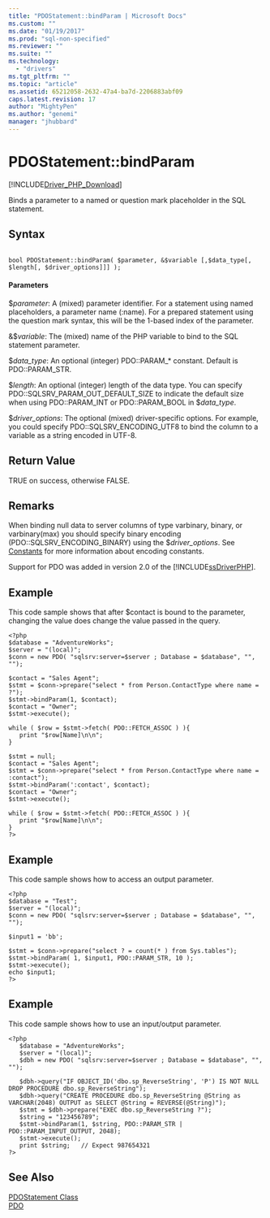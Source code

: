 ```yaml
---
title: "PDOStatement::bindParam | Microsoft Docs"
ms.custom: ""
ms.date: "01/19/2017"
ms.prod: "sql-non-specified"
ms.reviewer: ""
ms.suite: ""
ms.technology: 
  - "drivers"
ms.tgt_pltfrm: ""
ms.topic: "article"
ms.assetid: 65212058-2632-47a4-ba7d-2206883abf09
caps.latest.revision: 17
author: "MightyPen"
ms.author: "genemi"
manager: "jhubbard"
---
```

# PDOStatement::bindParam
[!INCLUDE[Driver_PHP_Download](../../includes/driver_php_download.md)]

Binds a parameter to a named or question mark placeholder in the SQL statement.  
  
## Syntax  
  
```  
  
bool PDOStatement::bindParam( $parameter, &$variable [,$data_type[, $length[, $driver_options]]] );  
```  
  
#### Parameters  
$*parameter*: A (mixed) parameter identifier. For a statement using named placeholders, a parameter name (:name). For a prepared statement using the question mark syntax, this will be the 1-based index of the parameter.  
  
&$*variable*: The (mixed) name of the PHP variable to bind to the SQL statement parameter.  
  
$*data_type*: An optional (integer) PDO::PARAM_* constant. Default is PDO::PARAM_STR.  
  
$*length*: An optional (integer) length of the data type. You can specify PDO::SQLSRV_PARAM_OUT_DEFAULT_SIZE to indicate the default size when using PDO::PARAM_INT or PDO::PARAM_BOOL in $*data_type*.  
  
$*driver_options*: The optional (mixed) driver-specific options. For example, you could specify PDO::SQLSRV_ENCODING_UTF8 to bind the column to a variable as a string encoded in UTF-8.  
  
## Return Value  
TRUE on success, otherwise FALSE.  
  
## Remarks  
When binding null data to server columns of type varbinary, binary, or varbinary(max) you should specify binary encoding (PDO::SQLSRV_ENCODING_BINARY) using the $*driver_options*. See [Constants](../../connect/php/constants-microsoft-drivers-for-php-for-sql-server.md) for more information about encoding constants.  
  
Support for PDO was added in version 2.0 of the [!INCLUDE[ssDriverPHP](../../includes/ssdriverphp_md.md)].  
  
## Example  
This code sample shows that after $contact is bound to the parameter, changing the value does change the value passed in the query.  
  
```  
<?php  
$database = "AdventureWorks";  
$server = "(local)";  
$conn = new PDO( "sqlsrv:server=$server ; Database = $database", "", "");  
  
$contact = "Sales Agent";  
$stmt = $conn->prepare("select * from Person.ContactType where name = ?");  
$stmt->bindParam(1, $contact);  
$contact = "Owner";  
$stmt->execute();  
  
while ( $row = $stmt->fetch( PDO::FETCH_ASSOC ) ){  
   print "$row[Name]\n\n";  
}  
  
$stmt = null;  
$contact = "Sales Agent";  
$stmt = $conn->prepare("select * from Person.ContactType where name = :contact");  
$stmt->bindParam(':contact', $contact);  
$contact = "Owner";  
$stmt->execute();  
  
while ( $row = $stmt->fetch( PDO::FETCH_ASSOC ) ){  
   print "$row[Name]\n\n";  
}  
?>  
```  
  
## Example  
This code sample shows how to access an output parameter.  
  
```  
<?php  
$database = "Test";  
$server = "(local)";  
$conn = new PDO( "sqlsrv:server=$server ; Database = $database", "", "");  
  
$input1 = 'bb';  
  
$stmt = $conn->prepare("select ? = count(* ) from Sys.tables");  
$stmt->bindParam( 1, $input1, PDO::PARAM_STR, 10 );  
$stmt->execute();  
echo $input1;  
?>  
```  
  
## Example  
This code sample shows how to use an input/output parameter.  
  
```  
<?php  
   $database = "AdventureWorks";  
   $server = "(local)";  
   $dbh = new PDO( "sqlsrv:server=$server ; Database = $database", "", "");  
  
   $dbh->query("IF OBJECT_ID('dbo.sp_ReverseString', 'P') IS NOT NULL DROP PROCEDURE dbo.sp_ReverseString");  
   $dbh->query("CREATE PROCEDURE dbo.sp_ReverseString @String as VARCHAR(2048) OUTPUT as SELECT @String = REVERSE(@String)");  
   $stmt = $dbh->prepare("EXEC dbo.sp_ReverseString ?");  
   $string = "123456789";  
   $stmt->bindParam(1, $string, PDO::PARAM_STR | PDO::PARAM_INPUT_OUTPUT, 2048);  
   $stmt->execute();  
   print $string;   // Expect 987654321  
?>  
```  
  
## See Also  
[PDOStatement Class](../../connect/php/pdostatement-class.md)  
[PDO](http://go.microsoft.com/fwlink/?LinkID=187441)  
  
